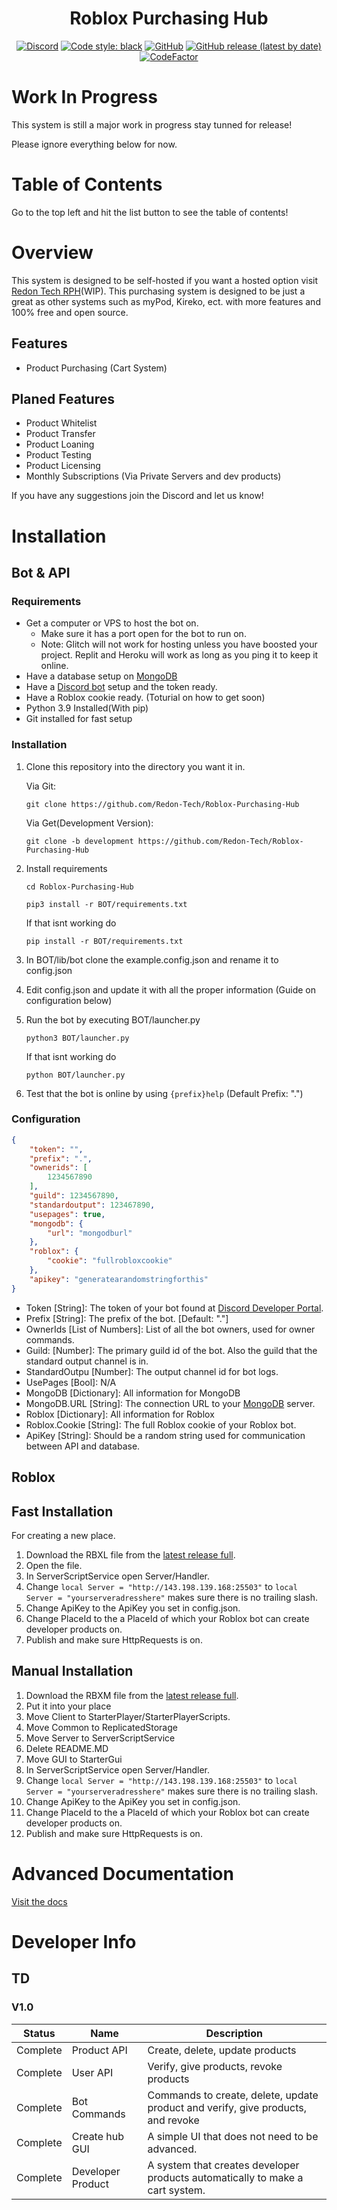 <h1 align="center">Roblox Purchasing Hub</h1>

<div align="center">
  
  [![Discord](https://img.shields.io/discord/536555061510144020?label=discord&logo=discord&style=for-the-badge)](https://discord.gg/Eb384Xw)
  [![Code style: black](https://img.shields.io/badge/code%20style-black-000000.svg?style=for-the-badge)](https://github.com/psf/black)
  [![GitHub](https://img.shields.io/github/license/redon-tech/Roblox-Purchasing-Hub?style=for-the-badge)](https://mit-license.org/)
  [![GitHub release (latest by date)](https://img.shields.io/github/v/release/redon-tech/Roblox-Purchasing-Hub?style=for-the-badge)](https://github.com/Redon-Tech/Roblox-Purchasing-Hub/releases)
  [![CodeFactor](https://img.shields.io/codefactor/grade/github/Redon-Tech/Roblox-Purchasing-Hub/development?style=for-the-badge)](https://www.codefactor.io/repository/github/redon-tech/roblox-purchasing-hub/overview/development)
  
</div>

# Work In Progress

This system is still a major work in progress stay tunned for release!

Please ignore everything below for now.

# Table of Contents

Go to the top left and hit the list button to see the table of contents!

# Overview

This system is designed to be self-hosted if you want a hosted option visit [Redon Tech RPH](https://rph.redon.tech)(WIP).
This purchasing system is designed to be just a great as other systems such as myPod, Kireko, ect. with more features and 100% free and open source.

## Features

- Product Purchasing (Cart System)

## Planed Features

- Product Whitelist
- Product Transfer
- Product Loaning
- Product Testing
- Product Licensing
- Monthly Subscriptions (Via Private Servers and dev products)

If you have any suggestions join the Discord and let us know!

# Installation

## Bot & API

### Requirements
- Get a computer or VPS to host the bot on.
  - Make sure it has a port open for the bot to run on.
  - Note: Glitch will not work for hosting unless you have boosted your project. Replit and Heroku will work as long as you ping it to keep it online.
- Have a database setup on [MongoDB](https://www.mongodb.com/)
- Have a [Discord bot](https://discord.com/developers) setup and the token ready.
- Have a Roblox cookie ready. (Toturial on how to get soon)
- Python 3.9 Installed(With pip)
- Git installed for fast setup

### Installation
1. Clone this repository into the directory you want it in.
    
    Via Git:
    ```
    git clone https://github.com/Redon-Tech/Roblox-Purchasing-Hub
    ```
    Via Get(Development Version):
    ```
    git clone -b development https://github.com/Redon-Tech/Roblox-Purchasing-Hub
    ```
2. Install requirements
    ```
    cd Roblox-Purchasing-Hub

    pip3 install -r BOT/requirements.txt
    ```
    If that isnt working do
    ```
    pip install -r BOT/requirements.txt
    ```
3. In BOT/lib/bot clone the example.config.json and rename it to config.json
4. Edit config.json and update it with all the proper information (Guide on configuration below)
5. Run the bot by executing BOT/launcher.py
    ```
    python3 BOT/launcher.py
    ```
    If that isnt working do
    ```
    python BOT/launcher.py
    ```
6. Test that the bot is online by using `{prefix}help` (Default Prefix: ".")

### Configuration
```json
{
    "token": "",
    "prefix": ".",
    "ownerids": [
        1234567890
    ],
    "guild": 1234567890,
    "standardoutput": 123467890,
    "usepages": true,
    "mongodb": {
        "url": "mongodburl"
    },
    "roblox": {
        "cookie": "fullrobloxcookie"
    },
    "apikey": "generatearandomstringforthis"
}
```

- Token [String]: The token of your bot found at [Discord Developer Portal](https://discord.com/developers).
- Prefix [String]: The prefix of the bot. [Default: "."]
- OwnerIds [List of Numbers]: List of all the bot owners, used for owner commands.
- Guild: [Number]: The primary guild id of the bot. Also the guild that the standard output channel is in.
- StandardOutpu [Number]: The output channel id for bot logs.
- UsePages [Bool]: N/A
- MongoDB [Dictionary]: All information for MongoDB
- MongoDB.URL [String]: The connection URL to your [MongoDB](https://www.mongodb.com/) server.
- Roblox [Dictionary]: All information for Roblox
- Roblox.Cookie [String]: The full Roblox cookie of your Roblox bot.
- ApiKey [String]: Should be a random string used for communication between API and database.

## Roblox

## Fast Installation
For creating a new place.
1. Download the RBXL file from the [latest release full](https://github.com/Redon-Tech/Roblox-Purchasing-Hub/releases).
2. Open the file.
3. In ServerScriptService open Server/Handler.
4. Change `local Server = "http://143.198.139.168:25503"` to `local Server = "yourserveradresshere"` makes sure there is no trailing slash.
5. Change ApiKey to the ApiKey you set in config.json.
6. Change PlaceId to the a PlaceId of which your Roblox bot can create developer products on.
7. Publish and make sure HttpRequests is on.

## Manual Installation

1. Download the RBXM file from the [latest release full](https://github.com/Redon-Tech/Roblox-Purchasing-Hub/releases).
2. Put it into your place
3. Move Client to StarterPlayer/StarterPlayerScripts.
4. Move Common to ReplicatedStorage
5. Move Server to ServerScriptService
6. Delete README.MD
7. Move GUI to StarterGui
8. In ServerScriptService open Server/Handler.
9. Change `local Server = "http://143.198.139.168:25503"` to `local Server = "yourserveradresshere"` makes sure there is no trailing slash.
10. Change ApiKey to the ApiKey you set in config.json.
11. Change PlaceId to the a PlaceId of which your Roblox bot can create developer products on.
12. Publish and make sure HttpRequests is on.

# Advanced Documentation

[Visit the docs](https://redon-tech.github.io/RPH-Docs/)

# Developer Info

## TD

### V1.0

| Status   | Name              | Description                                                                      |
| -------- | ----------------- | -------------------------------------------------------------------------------- |
| Complete | Product API       | Create, delete, update products                                                  |
| Complete | User API          | Verify, give products, revoke products                                           |
| Complete | Bot Commands      | Commands to create, delete, update product and verify, give products, and revoke |
| Complete | Create hub GUI    | A simple UI that does not need to be advanced.                                   |
| Complete | Developer Product | A system that creates developer products automatically to make a cart system.    |